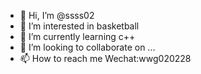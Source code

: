 - 👋 Hi, I’m @ssss02
- 👀 I’m interested in basketball 
- 🌱 I’m currently learning c++
- 💞️ I’m looking to collaborate on ...
- 📫 How to reach me Wechat:wwg020228

<!---
ssss02/ssss02 is a ✨ special ✨ repository because its `README.md` (this file) appears on your GitHub profile.
You can click the Preview link to take a look at your changes.
--->
